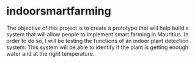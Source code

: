 # indoorsmartfarming

The objective of this project is to create a prototype that will help build a system that will allow people to implement smart farming in Mauritius. In order to do so, I will be testing the functions of an indoor plant detection system. This system will be able to identify if the plant is getting enough water and at the right temperature.
